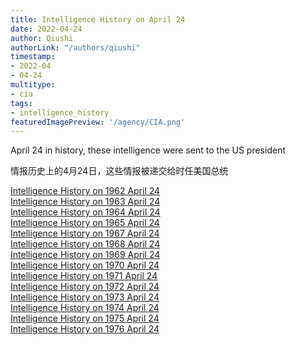 ```yaml
---
title: Intelligence History on April 24
date: 2022-04-24
author: Qiushi 
authorLink: "/authors/qiushi"
timestamp: 
- 2022-04
- 04-24
multitype: 
- cia
tags: 
- intelligence_history
featuredImagePreview: '/agency/CIA.png'
---
```



April 24 in history, these intelligence were sent to the US president

情报历史上的4月24日，这些情报被递交给时任美国总统

<!--more-->







[Intelligence History on 1962 April 24](/dailybrief/1962-04-24)   
[Intelligence History on 1963 April 24](/dailybrief/1963-04-24)   
[Intelligence History on 1964 April 24](/dailybrief/1964-04-24)   
[Intelligence History on 1965 April 24](/dailybrief/1965-04-24)   
[Intelligence History on 1967 April 24](/dailybrief/1967-04-24)   
[Intelligence History on 1968 April 24](/dailybrief/1968-04-24)   
[Intelligence History on 1969 April 24](/dailybrief/1969-04-24)   
[Intelligence History on 1970 April 24](/dailybrief/1970-04-24)   
[Intelligence History on 1971 April 24](/dailybrief/1971-04-24)   
[Intelligence History on 1972 April 24](/dailybrief/1972-04-24)   
[Intelligence History on 1973 April 24](/dailybrief/1973-04-24)   
[Intelligence History on 1974 April 24](/dailybrief/1974-04-24)   
[Intelligence History on 1975 April 24](/dailybrief/1975-04-24)   
[Intelligence History on 1976 April 24](/dailybrief/1976-04-24)   
